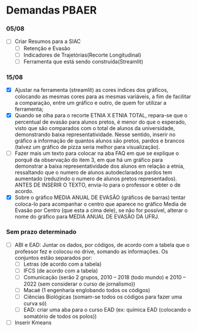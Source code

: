 # Demandas PBAER


### 05/08

- [ ] Criar Resumos para a SIAC
    - [ ] Retenção e Evasão
    - [ ] Indicadores de Trajetórias(Recorte Longitudinal)
    - [ ] Ferramenta que está sendo construída(Streamlit)

### 15/08

- [X] Ajustar na ferramenta (streamlit) as cores índices dos gráficos, colocando as mesmas cores para as mesmas variáveis, a fim de facilitar a comparação, entre um gráfico e outro, de quem for utilizar a ferramenta;
- [X] Quando se olha para o recorte ETNIA X ETNIA TOTAL, repara-se que o percentual de evasão para alunos pretos, é menor do que o esperado, visto que são comparados com o total de alunos da universidade, demonstrando baixa representatividade. Nesse sentido, inserir no gráfico a informação de quantos alunos são pretos, pardos e brancos (talvez um gráfico de pizza seria melhor para visualização).
- [ ] Fazer mais um texto para colocar na aba FAQ em que se explique o porquê da observação do item 3, em que há um gráfico para demonstrar a baixa representatividade dos alunos em relação a etnia, ressaltando que o numero de alunos autodeclarados pardos tem aumentado (reduzindo o numero de alunos pretos representados). ANTES DE INSERIR O TEXTO, envia-lo para o professor e obter o de acordo.
- [X]  Sobre o gráfico  MEDIA ANUAL DE EVASÃO (gráficos de barras) tentar coloca-lo para acompanhar o centro que aparece no gráfico Media de Evasão por Centro (que esta a cima dele), se não for possível, alterar o nome do gráfico para MEDIA ANUAL DE EVASÃO DA UFRJ.

### Sem prazo determinado

- [ ] ABI e EAD: Juntar os dados, por códigos, de acordo com a tabela que o professor fez e colocou no drive, somando as informações. Os conjuntos estão separados por:
    - [ ] Letras (de acordo com a tabela)
    - [ ] IFCS (de acordo com a tabela)
    - [ ] Comunicação (serão 2 grupos, 2010 – 2018 (todo mundo) e 2010 – 2022 (sem considerar o curso de jornalismo))
    - [ ] Macaé (1 engenharia englobando todos os códigos)
    - [ ] Ciências Biológicas (somam-se todos os códigos para fazer uma curva só)
    - [ ] EAD: criar uma aba para o curso EAD (ex: química EAD (colocando o somatório de todos os polos))
- [ ] Inserir Kmeans